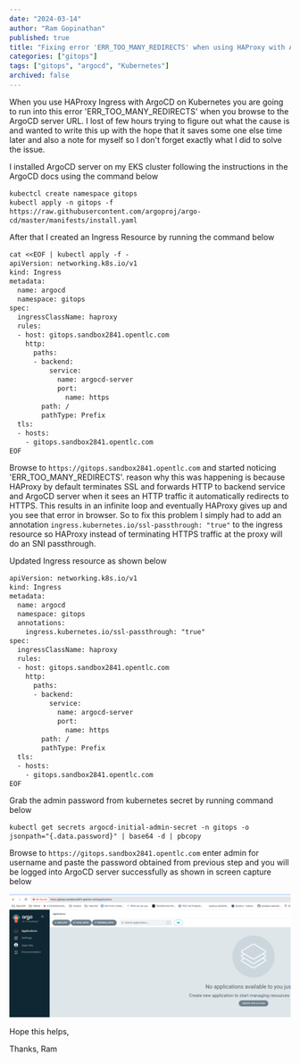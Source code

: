 ```yaml
---
date: "2024-03-14"
author: "Ram Gopinathan"
published: true
title: "Fixing error 'ERR_TOO_MANY_REDIRECTS' when using HAProxy with ArgoCD"
categories: ["gitops"]
tags: ["gitops", "argocd", "Kubernetes"]
archived: false
---
```

When you use HAProxy Ingress with ArgoCD on Kubernetes you are going to run into this error 'ERR_TOO_MANY_REDIRECTS' when you browse to the ArgoCD server URL. I lost of few hours trying to figure out what the cause is and wanted to write this up with the hope that it saves some one else time later and also a note for myself so I don't forget exactly what I did to solve the issue.

I installed ArgoCD server on my EKS cluster following the instructions in the ArgoCD docs using the command below
```
kubectcl create namespace gitops
kubectl apply -n gitops -f https://raw.githubusercontent.com/argoproj/argo-cd/master/manifests/install.yaml
```

After that I created an Ingress Resource by running the command below

```
cat <<EOF | kubectl apply -f -
apiVersion: networking.k8s.io/v1
kind: Ingress
metadata:
  name: argocd
  namespace: gitops
spec:
  ingressClassName: haproxy
  rules:
  - host: gitops.sandbox2841.opentlc.com
    http:
      paths:
      - backend:
          service:
            name: argocd-server
            port:
              name: https
        path: /
        pathType: Prefix
  tls:
  - hosts:
    - gitops.sandbox2841.opentlc.com
EOF
```

Browse to `https://gitops.sandbox2841.opentlc.com` and started noticing 'ERR_TOO_MANY_REDIRECTS'. reason why this was happening is because HAProxy by default terminates SSL and forwards HTTP to backend service and ArgoCD server when it sees an HTTP traffic it automatically redirects to HTTPS. This results in an infinite loop and eventually HAProxy gives up and you see that error in browser.
So to fix this problem I simply had to add an annotation `ingress.kubernetes.io/ssl-passthrough: "true"` to the ingress resource so HAProxy instead of terminating HTTPS traffic at the proxy will do an SNI passthrough.

Updated Ingress resource as shown below

```
apiVersion: networking.k8s.io/v1
kind: Ingress
metadata:
  name: argocd
  namespace: gitops
  annotations:
    ingress.kubernetes.io/ssl-passthrough: "true"
spec:
  ingressClassName: haproxy
  rules:
  - host: gitops.sandbox2841.opentlc.com
    http:
      paths:
      - backend:
          service:
            name: argocd-server
            port:
              name: https
        path: /
        pathType: Prefix
  tls:
  - hosts:
    - gitops.sandbox2841.opentlc.com
EOF
```

Grab the admin password from kubernetes secret by running command below

```
kubectl get secrets argocd-initial-admin-secret -n gitops -o jsonpath="{.data.password}" | base64 -d | pbcopy
```
Browse to `https://gitops.sandbox2841.opentlc.com` enter admin for username and paste the password obtained from previous step and you will be logged into ArgoCD server successfully as shown in screen capture below

![argocd](../src/images/argocd.png)

Hope this helps,

Thanks,
Ram
